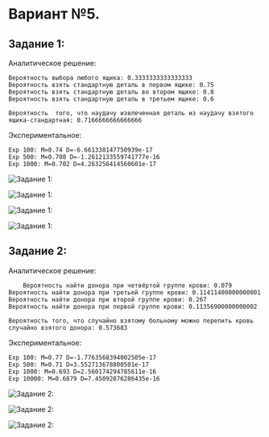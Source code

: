 # **Вариант №5.**

## **Задание 1:**
Аналитическое решение:

    Вероятность выбора любого ящика: 0.3333333333333333
    Вероятность взять стандартную деталь в первом ящике: 0.75
    Вероятность взять стандартную деталь во втором ящике: 0.8
    Вероятность взять стандартную деталь в третьем ящике: 0.6
    
    Вероятность  того, что наудачу извлеченная деталь из наудачу взятого ящика-стандартная: 0.7166666666666666
Экспериментальное:
    
    Exp 100: M=0.74 D=-6.661338147750939e-17
    Exp 500: M=0.708 D=-1.2612133559741777e-16
    Exp 1000: M=0.702 D=4.263256414560601e-17
![Задание 1:](https://github.com/DReeborn/labs/blob/master/mat_app/lab2/pictures/lab2-1(100).png)

![Задание 1:](https://github.com/DReeborn/labs/blob/master/mat_app/lab2/pictures/lab2-1(500).png)

![Задание 1:](https://github.com/DReeborn/labs/blob/master/mat_app/lab2/pictures/lab2-1(1000).png)

![Задание 1:](https://github.com/DReeborn/labs/blob/master/mat_app/lab2/pictures/lab2-1(box).png)

## **Задание 2:**
Аналитическое решение:

        Вероятность найти донора при четвёртой группе крови: 0.079
    Вероятность найти донора при третьей группе крови: 0.11411400000000001
    Вероятность найти донора при второй группе крови: 0.267
    Вероятность найти донора при первой группе крови: 0.11356900000000002

    Вероятность того, что случайно взятому больному можно перелить кровь случайно взятого донора: 0.573683
Экспериментальное:
    
    Exp 100: M=0.77 D=-1.7763568394002505e-17
    Exp 500: M=0.71 D=3.552713678800501e-17
    Exp 1000: M=0.693 D=2.560174294785611e-16
    Exp 10000: M=0.6879 D=7.45092876286435e-16

![Задание 2:](https://github.com/DReeborn/labs/blob/master/mat_app/lab2/pictures/lab2-2(100).png)

![Задание 2:](https://github.com/DReeborn/labs/blob/master/mat_app/lab2/pictures/lab2-2(500).png)

![Задание 2:](https://github.com/DReeborn/labs/blob/master/mat_app/lab2/pictures/lab2-2(1000).png)
